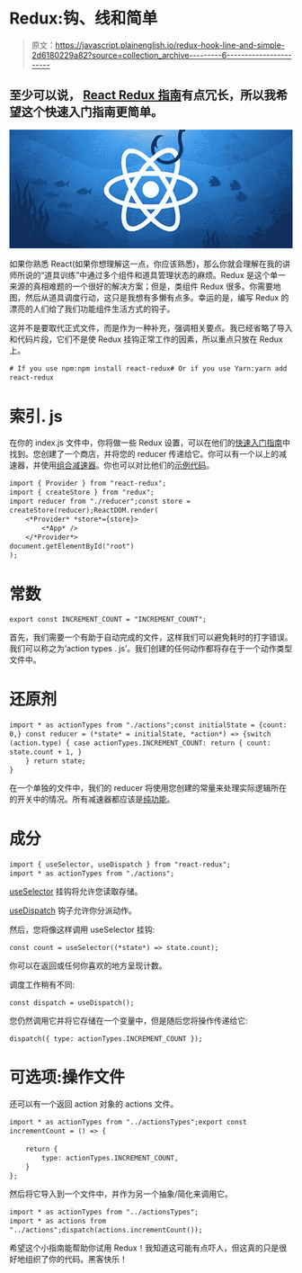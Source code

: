 # Redux:钩、线和简单

> 原文：<https://javascript.plainenglish.io/redux-hook-line-and-simple-2d6180229a82?source=collection_archive---------6----------------------->

## 至少可以说， [React Redux 指南](https://react-redux.js.org/api/hooks)有点冗长，所以我希望这个快速入门指南更简单。

![](img/b264be9644eb7b0109fd6b1ff5342e86.png)

如果你熟悉 React(如果你想理解这一点，你应该熟悉)，那么你就会理解在我的讲师所说的“道具训练”中通过多个组件和道具管理状态的麻烦。Redux 是这个单一来源的真相难题的一个很好的解决方案；但是，类组件 Redux 很多。你需要地图，然后从道具调度行动，这只是我想有多懒有点多。幸运的是，编写 Redux 的漂亮的人们给了我们功能组件生活方式的钩子。

这并不是要取代正式文件，而是作为一种补充，强调相关要点。我已经省略了导入和代码片段，它们不是使 Redux 挂钩正常工作的因素，所以重点只放在 Redux 上。

```
# If you use npm:npm install react-redux# Or if you use Yarn:yarn add react-redux
```

# 索引. js

在你的 index.js 文件中，你将做一些 Redux 设置，可以在他们的[快速入门指南](https://react-redux.js.org/next/api/hooks)中找到。您创建了一个商店，并将您的 reducer 传递给它。你可以有一个以上的减速器，并使用[组合减速器](https://redux.js.org/api/combinereducers)。你也可以对比他们的[示例代码](https://codesandbox.io/s/9on71rvnyo)。

```
import { Provider } from "react-redux";
import { createStore } from "redux";
import reducer from "./reducer";const store = createStore(reducer);ReactDOM.render(
    <*Provider* *store*={store}>
        <*App* />
    </*Provider*>
document.getElementById("root")
);
```

# 常数

```
export const INCREMENT_COUNT = "INCREMENT_COUNT";
```

首先，我们需要一个有助于自动完成的文件，这样我们可以避免耗时的打字错误。我们可以称之为‘action types . js’。我们创建的任何动作都将存在于一个动作类型文件中。

# 还原剂

```
import * as actionTypes from "./actions";const initialState = {count: 0,} const reducer = (*state* = initialState, *action*) => {switch (action.type) { case actionTypes.INCREMENT_COUNT: return { count: state.count + 1, }
    } return state;
}
```

在一个单独的文件中，我们的 reducer 将使用您创建的常量来处理实际逻辑所在的开关中的情况。所有减速器都应该是[纯功能](https://en.wikipedia.org/wiki/Pure_function)。

# 成分

```
import { useSelector, useDispatch } from "react-redux";
import * as actionTypes from "./actions";
```

[useSelector](https://react-redux.js.org/api/hooks#useselector) 挂钩将允许您读取存储。

[useDispatch](https://react-redux.js.org/api/hooks#usedispatch) 钩子允许你分派动作。

然后，您将像这样调用 useSelector 挂钩:

```
const count = useSelector((*state*) => state.count);
```

你可以在返回或任何你喜欢的地方呈现计数。

调度工作稍有不同:

```
const dispatch = useDispatch();
```

您仍然调用它并将它存储在一个变量中，但是随后您将操作传递给它:

```
dispatch({ type: actionTypes.INCREMENT_COUNT });
```

# 可选项:操作文件

还可以有一个返回 action 对象的 actions 文件。

```
import * as actionTypes from "../actionsTypes";export const incrementCount = () => {

    return {
        type: actionTypes.INCREMENT_COUNT,
    }
};
```

然后将它导入到一个文件中，并作为另一个抽象/简化来调用它。

```
import * as actionTypes from "../actionsTypes";
import * as actions from "../actions";dispatch(actions.incrementCount());
```

希望这个小指南能帮助你试用 Redux！我知道这可能有点吓人，但这真的只是很好地组织了你的代码。黑客快乐！